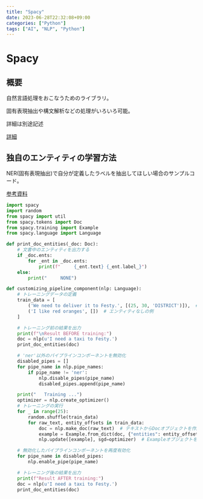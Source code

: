 ```yaml
---
title: "Spacy"
date: 2023-06-28T22:32:08+09:00
categories: ["Python"]
tags: ["AI", "NLP", "Python"]
---
```

# Spacy

## 概要

自然言語処理をおこなうためのライブラリ。

固有表現抽出や構文解析などの処理がいろいろ可能。

詳細は別途記述

[詳細](https://spacy.io/)

## 独自のエンティティの学習方法

NER(固有表現抽出)で自分が定義したラベルを抽出してほしい場合のサンプルコード。

[参考資料](https://stackoverflow.com/questions/69181078/spacy-how-do-you-add-custom-ner-labels-to-a-pre-trained-model)

``` python
import spacy
import random
from spacy import util
from spacy.tokens import Doc
from spacy.training import Example
from spacy.language import Language

def print_doc_entities(_doc: Doc):
    # 文書中のエンティティを出力する
    if _doc.ents:
        for _ent in _doc.ents:
            print(f"     {_ent.text} {_ent.label_}")
    else:
        print("     NONE")

def customizing_pipeline_component(nlp: Language):
    # トレーニングデータの定義
    train_data = [
        ('We need to deliver it to Festy.', [(25, 30, 'DISTRICT')]),  # 'Festy'を地区名としてラベル付け
        ('I like red oranges', [])  # エンティティなしの例
    ]

    # トレーニング前の結果を出力
    print(f"\nResult BEFORE training:")
    doc = nlp(u'I need a taxi to Festy.')
    print_doc_entities(doc)

    # 'ner'以外のパイプラインコンポーネントを無効化
    disabled_pipes = []
    for pipe_name in nlp.pipe_names:
        if pipe_name != 'ner':
            nlp.disable_pipes(pipe_name)
            disabled_pipes.append(pipe_name)

    print("   Training ...")
    optimizer = nlp.create_optimizer()
    # トレーニングの実行
    for _ in range(25):
        random.shuffle(train_data)
        for raw_text, entity_offsets in train_data:
            doc = nlp.make_doc(raw_text)  # テキストからDocオブジェクトを作成
            example = Example.from_dict(doc, {"entities": entity_offsets})  # Docオブジェクトとエンティティの情報からExampleオブジェクトを作成
            nlp.update([example], sgd=optimizer)  # Exampleオブジェクトを使ってモデルを更新

    # 無効化したパイプラインコンポーネントを再度有効化
    for pipe_name in disabled_pipes:
        nlp.enable_pipe(pipe_name)

    # トレーニング後の結果を出力
    print(f"Result AFTER training:")
    doc = nlp(u'I need a taxi to Festy.')
    print_doc_entities(doc)

```